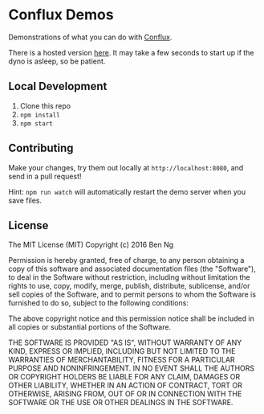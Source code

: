 # Conflux Demos

Demonstrations of what you can do with [Conflux](https://github.com/ben-ng/conflux).

There is a hosted version [here](https://conflux-demos.herokuapp.com). It may take a few seconds to start up if the dyno is asleep, so be patient.

## Local Development

1. Clone this repo
2. `npm install`
3. `npm start`

## Contributing

Make your changes, try them out locally at `http://localhost:8080`, and send in a pull request!

Hint: `npm run watch` will automatically restart the demo server when you save files.

## License

The MIT License (MIT)
Copyright (c) 2016 Ben Ng

Permission is hereby granted, free of charge, to any person obtaining a copy of this software and associated documentation files (the "Software"), to deal in the Software without restriction, including without limitation the rights to use, copy, modify, merge, publish, distribute, sublicense, and/or sell copies of the Software, and to permit persons to whom the Software is furnished to do so, subject to the following conditions:

The above copyright notice and this permission notice shall be included in all copies or substantial portions of the Software.

THE SOFTWARE IS PROVIDED "AS IS", WITHOUT WARRANTY OF ANY KIND, EXPRESS OR IMPLIED, INCLUDING BUT NOT LIMITED TO THE WARRANTIES OF MERCHANTABILITY, FITNESS FOR A PARTICULAR PURPOSE AND NONINFRINGEMENT. IN NO EVENT SHALL THE AUTHORS OR COPYRIGHT HOLDERS BE LIABLE FOR ANY CLAIM, DAMAGES OR OTHER LIABILITY, WHETHER IN AN ACTION OF CONTRACT, TORT OR OTHERWISE, ARISING FROM, OUT OF OR IN CONNECTION WITH THE SOFTWARE OR THE USE OR OTHER DEALINGS IN THE SOFTWARE.
